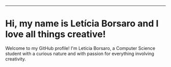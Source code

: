 <!-- - 👋 Hi, I’m @leticiaborsaro
- 👀 I’m interested in anything creative!
- 🌱 I’m currently studying Computer Science in UniCEUB

<!---
leticiaborsaro/leticiaborsaro is a ✨ special ✨ repository because its `README.md` (this file) appears on your GitHub profile.
You can click the Preview link to take a look at your changes.
--->



---

# Hi, my name is Letícia Borsaro and I love all things creative!

Welcome to my GitHub profile! I'm Letícia Borsaro, a Computer Science student with a curious nature and with passion for everything involving creativity. 
